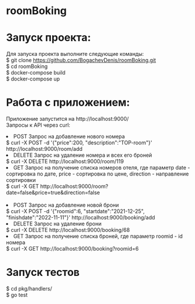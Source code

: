 # roomBoking
# Запуск проекта:
Для запуска проекта выполните следующие команды:
<br>
$ git clone https://github.com/BogachevDenis/roomBoking.git
<br>
$ cd roomBoking
<br>
$ docker-compose build
<br>
$ docker-compose up
<br>
# Работа с приложением:
Приложение запустится на http://localhost:9000/
<br>
Запросы к API через curl:
<br>
<li>POST Запрос на добавление нового номера
  <br>
$ curl -X POST -d '{"price":200, "description":"TOP-room"}'  http://localhost:9000/room/add
<br>
<li>DELETE  Запрос на удаление номера и всех его броней
  <br>
$ curl -X DELETE  http://localhost:9000/room/119
<br>
<li>GET  Запрос на получение списка номеров отеля, где параметр date - сортировка по дате, price - сортировка по цене, direction - направление сортировки
  <br>
$ curl -X GET  http://localhost:9000/room?date=false&price=true&direction=false
<br>
<br>
<li>POST Запрос на добавление новой брони
  <br>
$ curl -X POST -d '{"roomid":6, "startdate":"2021-12-25", "finishdate":"2022-11-11"}'  http://localhost:9000/booking/add
<br>
<li>DELETE  Запрос на удаление брони
  <br>
$ curl -X DELETE  http://localhost:9000/booking/68
<br>
<li>GET  Запрос на получение списка броней, где параметр roomid - id номера
<br>
$ curl -X GET  http://localhost:9000/booking?roomid=6
 <br>

# Запуск тестов
$ cd pkg/handlers/
<br>
$ go test
